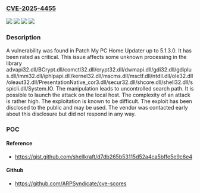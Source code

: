 ### [CVE-2025-4455](https://cve.mitre.org/cgi-bin/cvename.cgi?name=CVE-2025-4455)
![](https://img.shields.io/static/v1?label=Product&message=Home%20Updater&color=blue)
![](https://img.shields.io/static/v1?label=Version&message=%3D%205.1.0%20&color=brighgreen)
![](https://img.shields.io/static/v1?label=Vulnerability&message=Uncontrolled%20Search%20Path&color=brighgreen)
![](https://img.shields.io/static/v1?label=Vulnerability&message=Untrusted%20Search%20Path&color=brighgreen)

### Description

A vulnerability was found in Patch My PC Home Updater up to 5.1.3.0. It has been rated as critical. This issue affects some unknown processing in the library advapi32.dll/BCrypt.dll/comctl32.dll/crypt32.dll/dwmapi.dll/gdi32.dll/gdiplus.dll/imm32.dll/iphlpapi.dll/kernel32.dll/mscms.dll/msctf.dll/ntdll.dll/ole32.dll/oleaut32.dll/PresentationNative_cor3.dll/secur32.dll/shcore.dll/shell32.dll/sspicli.dll/System.IO. The manipulation leads to uncontrolled search path. It is possible to launch the attack on the local host. The complexity of an attack is rather high. The exploitation is known to be difficult. The exploit has been disclosed to the public and may be used. The vendor was contacted early about this disclosure but did not respond in any way.

### POC

#### Reference
- https://gist.github.com/shellkraft/d7db265b53115d52a4ca5bffe5e9c6e4

#### Github
- https://github.com/ARPSyndicate/cve-scores

